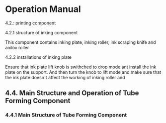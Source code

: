 
# Operation Manual




4.2.: printing component 

4.2.1 structure of inking component 

This component contains inking plate, inking roller, ink scraping knife and anilox roller 

4.2.2 installations of inking plate 

Ensure that ink plate lift knob is swithched to drop mode ant install the ink plate on the support. And then turn the knob to lift mode and make sure that the ink plate doesn´t   affect the working  of inking  roller and 

## 4.4. Main Structure and Operation of Tube Forming Component

### 4.4.1 Main Structure of Tube Forming Component


